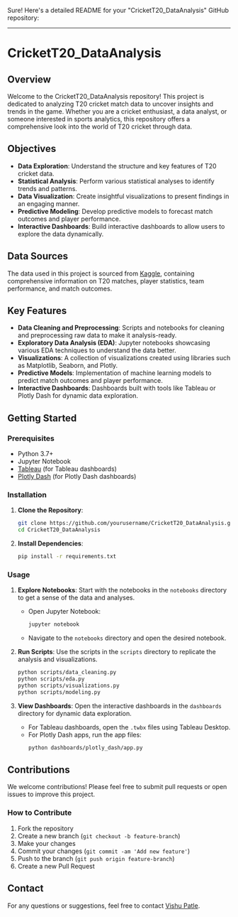 Sure! Here's a detailed README for your "CricketT20_DataAnalysis" GitHub repository:

---

# CricketT20_DataAnalysis

## Overview
Welcome to the CricketT20_DataAnalysis repository! This project is dedicated to analyzing T20 cricket match data to uncover insights and trends in the game. Whether you are a cricket enthusiast, a data analyst, or someone interested in sports analytics, this repository offers a comprehensive look into the world of T20 cricket through data.

## Objectives
- **Data Exploration**: Understand the structure and key features of T20 cricket data.
- **Statistical Analysis**: Perform various statistical analyses to identify trends and patterns.
- **Data Visualization**: Create insightful visualizations to present findings in an engaging manner.
- **Predictive Modeling**: Develop predictive models to forecast match outcomes and player performance.
- **Interactive Dashboards**: Build interactive dashboards to allow users to explore the data dynamically.

## Data Sources
The data used in this project is sourced from [Kaggle](https://www.kaggle.com/datasets), containing comprehensive information on T20 matches, player statistics, team performance, and match outcomes.

## Key Features
- **Data Cleaning and Preprocessing**: Scripts and notebooks for cleaning and preprocessing raw data to make it analysis-ready.
- **Exploratory Data Analysis (EDA)**: Jupyter notebooks showcasing various EDA techniques to understand the data better.
- **Visualizations**: A collection of visualizations created using libraries such as Matplotlib, Seaborn, and Plotly.
- **Predictive Models**: Implementation of machine learning models to predict match outcomes and player performance.
- **Interactive Dashboards**: Dashboards built with tools like Tableau or Plotly Dash for dynamic data exploration.

## Getting Started
### Prerequisites
- Python 3.7+
- Jupyter Notebook
- [Tableau](https://www.tableau.com/) (for Tableau dashboards)
- [Plotly Dash](https://dash.plotly.com/) (for Plotly Dash dashboards)

### Installation
1. **Clone the Repository**:
   ```bash
   git clone https://github.com/yourusername/CricketT20_DataAnalysis.git
   cd CricketT20_DataAnalysis
   ```

2. **Install Dependencies**:
   ```bash
   pip install -r requirements.txt
   ```

### Usage
1. **Explore Notebooks**: Start with the notebooks in the `notebooks` directory to get a sense of the data and analyses.
   - Open Jupyter Notebook:
     ```bash
     jupyter notebook
     ```
   - Navigate to the `notebooks` directory and open the desired notebook.

2. **Run Scripts**: Use the scripts in the `scripts` directory to replicate the analysis and visualizations.
   ```bash
   python scripts/data_cleaning.py
   python scripts/eda.py
   python scripts/visualizations.py
   python scripts/modeling.py
   ```

3. **View Dashboards**: Open the interactive dashboards in the `dashboards` directory for dynamic data exploration.
   - For Tableau dashboards, open the `.twbx` files using Tableau Desktop.
   - For Plotly Dash apps, run the app files:
     ```bash
     python dashboards/plotly_dash/app.py
     ```

## Contributions
We welcome contributions! Please feel free to submit pull requests or open issues to improve this project.

### How to Contribute
1. Fork the repository
2. Create a new branch (`git checkout -b feature-branch`)
3. Make your changes
4. Commit your changes (`git commit -am 'Add new feature'`)
5. Push to the branch (`git push origin feature-branch`)
6. Create a new Pull Request

## Contact
For any questions or suggestions, feel free to contact [Vishu Patle](mailto:vishupatle0310@gmail.com).

